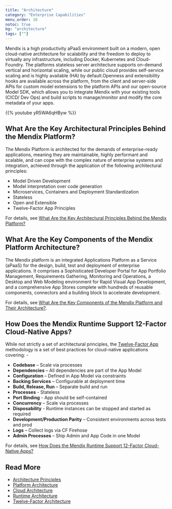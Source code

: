 ```yaml
---
title: "Architecture"
category: "Enterprise Capabilities"
menu_order: 10
notoc: true
bg: "architecture"
tags: [""]
---
```


Mendix is a high productivity aPaaS environment built on a modern, open cloud-native architecture for scalability and the freedom to deploy to virtually any infrastructure, including Docker, Kubernetes and Cloud-Foundry. The platforms stateless server architecture supports on-demand vertical and horizontal scaling, while our public cloud provides self-service scaling and is highly available (HA) by default.Openness and extensibility hooks are available across the platform, from the client and server-side APIs for custom model extensions to the platform APIs and our open-source Model SDK, which allows you to integrate Mendix with your existing tools (CICD/ Dev Ops) and build scripts to manage/monitor and modify the core metadata of your apps.

{{% youtube yR5WA6qHByw %}}

## What Are the Key Architectural Principles Behind the Mendix Platform?

The Mendix Platform is architected for the demands of enterprise-ready applications, meaning they are maintainable, highly performant and scalable, and can cope with the complex nature of enterprise systems and integration, achieved through the application of the following architectural principles:

* Model Driven Development
* Model interpretation over code generation
* Microservices, Containers and Deployment Standardization
* Stateless
* Open and Extensible
* Twelve-Factor App Principles

For details, see [What Are the Key Architectural Principles Behind the Mendix Platform?](architecture-principles#key-principles)

## What Are the Key Components of the Mendix Platform Architecture?

The Mendix platform is an integrated Applications Platform as a Service (aPaaS) for the design, build, test and deployment of enterprise applications. It comprises a Sophisticated Developer Portal for App Portfolio Management, Requirements Gathering, Monitoring and Operations, a Desktop and Web Modeling environment for Rapid Visual App Development, and a comprehensive App Stores complete with hundreds of reusable components, connectors and a building block to accelerate development.   

For details, see [What Are the Key Components of the Mendix Platform and Their Architecture?](architecture-platform#key-components).

## How Does the Mendix Runtime Support 12-Factor Cloud-Native Apps?

While not strictly a set of architectural principles, the [Twelve-Factor App](https://12factor.net/) methodology is a set of best practices for cloud-native applications covering: -

* **Codebase** – Scale via processes
* **Dependencies** – All dependencies are part of the App Model
* **Configuration** – Defined in App Model via constraints
* **Backing Services** – Configurable at deployment time
* **Build, Release, Run** – Separate build and run
* **Processes** - Stateless
* **Port Binding** - App should be self-contained
* **Concurrency** – Scale via processes
* **Disposability** - Runtime instances can be stopped and started as required
* **Development/Production Parity** – Consistent environments across tests and prod
* **Logs** – Collect logs via CF Firehose
* **Admin Processes** – Ship Admin and App Code in one Model

For details, see [How Does the Mendix Runtime Support 12-Factor Cloud-Native Apps?](architecture-12-factor#12-factor)

## Read More

* [Architecture Principles](architecture-principles)
* [Platform Architecture](architecture-platform)
* [Cloud Architecture](architecture-cloud)
* [Runtime Architecture](architecture-runtime)
* [Twelve-Factor Architecture](architecture-12-factor)
